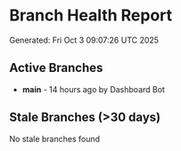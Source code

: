 # Branch Health Report
Generated: Fri Oct  3 09:07:26 UTC 2025

## Active Branches
- **main** - 14 hours ago by Dashboard Bot

## Stale Branches (>30 days)
No stale branches found

